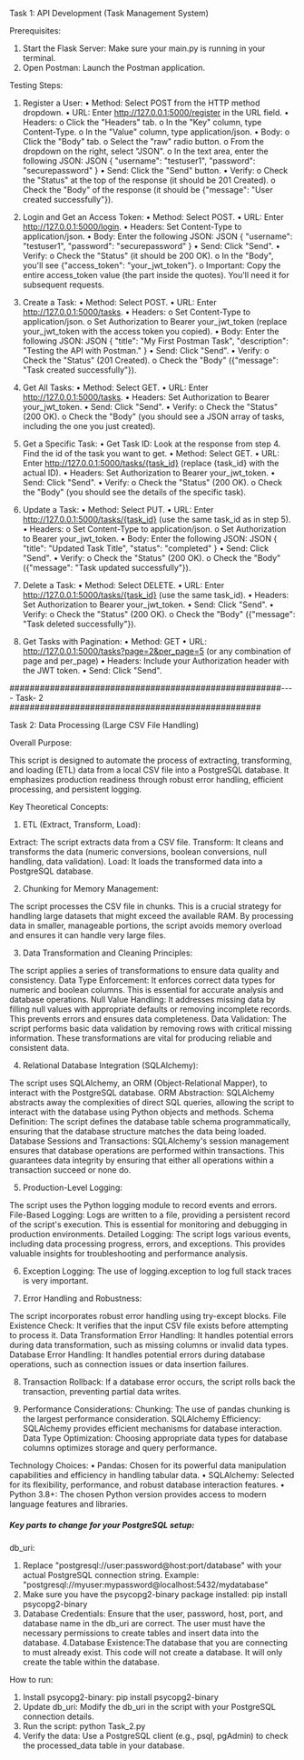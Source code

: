 
Task 1: API Development (Task Management System)

Prerequisites:
1.	Start the Flask Server: Make sure your main.py is running in your terminal.
2.	Open Postman: Launch the Postman application.


Testing Steps:

1. Register a User:
•	Method: Select POST from the HTTP method dropdown.
•	URL: Enter http://127.0.0.1:5000/register in the URL field.
•	Headers:
o	Click the "Headers" tab.
o	In the "Key" column, type Content-Type.
o	In the "Value" column, type application/json.
•	Body:
o	Click the "Body" tab.
o	Select the "raw" radio button.
o	From the dropdown on the right, select "JSON".
o	In the text area, enter the following JSON:
JSON
{
    "username": "testuser1",
    "password": "securepassword"
}
•	Send: Click the "Send" button.
•	Verify:
o	Check the "Status" at the top of the response (it should be 201 Created).
o	Check the "Body" of the response (it should be {"message": "User created successfully"}).

2. Login and Get an Access Token:
•	Method: Select POST.
•	URL: Enter http://127.0.0.1:5000/login.
•	Headers: Set Content-Type to application/json.
•	Body: Enter the following JSON:
JSON
{
    "username": "testuser1",
    "password": "securepassword"
}
•	Send: Click "Send".
•	Verify:
o	Check the "Status" (it should be 200 OK).
o	In the "Body", you'll see {"access_token": "your_jwt_token"}.
o	Important: Copy the entire access_token value (the part inside the quotes). You'll need it for subsequent requests.


3. Create a Task:
•	Method: Select POST.
•	URL: Enter http://127.0.0.1:5000/tasks.
•	Headers:
o	Set Content-Type to application/json.
o	Set Authorization to Bearer your_jwt_token (replace your_jwt_token with the access token you copied).
•	Body: Enter the following JSON:
JSON
{
    "title": "My First Postman Task",
    "description": "Testing the API with Postman."
}
•	Send: Click "Send".
•	Verify:
o	Check the "Status" (201 Created).
o	Check the "Body" ({"message": "Task created successfully"}).


4. Get All Tasks:
•	Method: Select GET.
•	URL: Enter http://127.0.0.1:5000/tasks.
•	Headers: Set Authorization to Bearer your_jwt_token.
•	Send: Click "Send".
•	Verify: 
o	Check the "Status" (200 OK).
o	Check the "Body" (you should see a JSON array of tasks, including the one you just created).

5. Get a Specific Task:
•	Get Task ID: Look at the response from step 4. Find the id of the task you want to get.
•	Method: Select GET.
•	URL: Enter http://127.0.0.1:5000/tasks/{task_id} (replace {task_id} with the actual ID).
•	Headers: Set Authorization to Bearer your_jwt_token.
•	Send: Click "Send".
•	Verify: 
o	Check the "Status" (200 OK).
o	Check the "Body" (you should see the details of the specific task).


6. Update a Task:
•	Method: Select PUT.
•	URL: Enter http://127.0.0.1:5000/tasks/{task_id} (use the same task_id as in step 5).
•	Headers:
o	Set Content-Type to application/json.
o	Set Authorization to Bearer your_jwt_token.
•	Body: Enter the following JSON:
JSON
{
    "title": "Updated Task Title",
    "status": "completed"
}
•	Send: Click "Send".
•	Verify:
o	Check the "Status" (200 OK).
o	Check the "Body" ({"message": "Task updated successfully"}).


7. Delete a Task:
•	 Method: Select DELETE.
•	 URL: Enter http://127.0.0.1:5000/tasks/{task_id} (use the same task_id).
•	Headers: Set Authorization to Bearer your_jwt_token.
•	 Send: Click "Send".
•	 Verify: 
o	Check the "Status" (200 OK).
o	Check the "Body" ({"message": "Task deleted successfully"}).


8. Get Tasks with Pagination: 
•	Method: GET
•	URL: http://127.0.0.1:5000/tasks?page=2&per_page=5 (or any combination of page and per_page)
•	Headers: Include your Authorization header with the JWT token.
•	Send: Click "Send".


######################################################---- Task- 2 ##################################################

Task 2: Data Processing (Large CSV File Handling)


Overall Purpose:

This script is designed to automate the process of extracting, transforming, and loading (ETL) data from a local CSV file into a PostgreSQL database. It emphasizes production readiness through robust error handling, efficient processing, and persistent logging.

Key Theoretical Concepts:

1. ETL (Extract, Transform, Load):

Extract: The script extracts data from a CSV file.
Transform: It cleans and transforms the data (numeric conversions, boolean conversions, null handling, data validation).
Load: It loads the transformed data into a PostgreSQL database.

2. Chunking for Memory Management:

The script processes the CSV file in chunks. This is a crucial strategy for handling large datasets that might exceed the available RAM. By processing data in smaller, manageable portions, the script avoids memory overload and ensures it can handle very large files.

3. Data Transformation and Cleaning Principles:

The script applies a series of transformations to ensure data quality and consistency.
Data Type Enforcement: It enforces correct data types for numeric and boolean columns. This is essential for accurate analysis and database operations.
Null Value Handling: It addresses missing data by filling null values with appropriate defaults or removing incomplete records. This prevents errors and ensures data completeness.
Data Validation: The script performs basic data validation by removing rows with critical missing information.
These transformations are vital for producing reliable and consistent data.

4. Relational Database Integration (SQLAlchemy):

The script uses SQLAlchemy, an ORM (Object-Relational Mapper), to interact with the PostgreSQL database.
ORM Abstraction: SQLAlchemy abstracts away the complexities of direct SQL queries, allowing the script to interact with the database using Python objects and methods.
Schema Definition: The script defines the database table schema programmatically, ensuring that the database structure matches the data being loaded.
Database Sessions and Transactions: SQLAlchemy's session management ensures that database operations are performed within transactions. This guarantees data integrity by ensuring that either all operations within a transaction succeed or none do.

5. Production-Level Logging:

The script uses the Python logging module to record events and errors.
File-Based Logging: Logs are written to a file, providing a persistent record of the script's execution. This is essential for monitoring and debugging in production environments.
Detailed Logging: The script logs various events, including data processing progress, errors, and exceptions. This provides valuable insights for troubleshooting and performance analysis.

6. Exception Logging: The use of logging.exception to log full stack traces is very important.

7. Error Handling and Robustness:

The script incorporates robust error handling using try-except blocks.
File Existence Check: It verifies that the input CSV file exists before attempting to process it.
Data Transformation Error Handling: It handles potential errors during data transformation, such as missing columns or invalid data types.
Database Error Handling: It handles potential errors during database operations, such as connection issues or data insertion failures.

8. Transaction Rollback: If a database error occurs, the script rolls back the transaction, preventing partial data writes.

9. Performance Considerations:
Chunking: The use of pandas chunking is the largest performance consideration.
SQLAlchemy Efficiency: SQLAlchemy provides efficient mechanisms for database interaction.
Data Type Optimization: Choosing appropriate data types for database columns optimizes storage and query performance.

Technology Choices:
•	Pandas: Chosen for its powerful data manipulation capabilities and efficiency in handling tabular data.
•	SQLAlchemy: Selected for its flexibility, performance, and robust database interaction features.
•	Python 3.8+: The chosen Python version provides access to modern language features and libraries.



#####  Key parts to change for your PostgreSQL setup:

db_uri:

1. Replace "postgresql://user:password@host:port/database" with your actual PostgreSQL connection string.
   Example: "postgresql://myuser:mypassword@localhost:5432/mydatabase"
2. Make sure you have the psycopg2-binary package installed: pip install psycopg2-binary
3. Database Credentials:   Ensure that the user, password, host, port, and database name in the db_uri are correct.
                    The user must have the necessary permissions to create tables and insert data into the database.
4.Database Existence:The database that you are connecting to must already exist. This code will not create a database. It will only create the table within the database.

How to run:

1. Install psycopg2-binary: pip install psycopg2-binary
2. Update db_uri: Modify the db_uri in the script with your PostgreSQL connection details.
3. Run the script: python Task_2.py
4. Verify the data: Use a PostgreSQL client (e.g., psql, pgAdmin) to check the processed_data table in your database.


